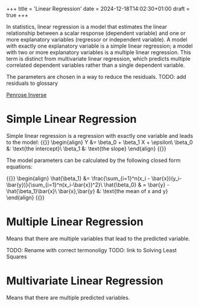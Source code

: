 +++
title = 'Linear Regression'
date = 2024-12-18T14:02:30+01:00
draft = true
+++

In statistics, linear regression is a model that estimates the linear relationship between a scalar response (dependent variable) and one or more explanatory variables (regressor or independent variable).  A model with exactly one explanatory variable is a simple linear regression; a model with two or more explanatory variables is a multiple linear regression. This term is distinct from multivariate linear regression, which predicts multiple correlated dependent variables rather than a single dependent variable.

The parameters are chosen in a way to reduce the residuals. TODO: add residuals to glossary

[Penrose Inverse](../Pseudo-Inverse.md)

<!---more--->

# Simple Linear Regression

Simple linear regression is a regression with exactly one variable and leads to the model:
{{<tex >}}
\begin{align}
    Y &= \beta_0 + \beta_1 X + \epsilon\\
    \beta_0 &: \text{the intercept}\\
    \beta_1 &: \text{the slope}
\end{align}
{{</tex >}}

The model parameters can be calculated by the following closed form equations:

{{<tex >}}
\begin{align}
\hat{\beta_1} &= \frac{\sum_{i=1}^n(x_i - \bar{x})(y_i-\bar{y})}{\sum_{i=1}^n(x_i-\bar{x})^2}\\
\hat{\beta_0} & = \bar{y} - \hat{\beta_1}\bar{x}\\
\bar{x},\bar{y} &: \text{the mean of x and y}
\end{align}
{{</tex >}}

# Multiple Linear Regression

Means that there are multiple variables that lead to the predicted variable.

TODO: Rename with correct termonoligy
TODO: link to Solving Least Squares

# Multivariate Linear Regression

Means that there are multiple predicted variables.
